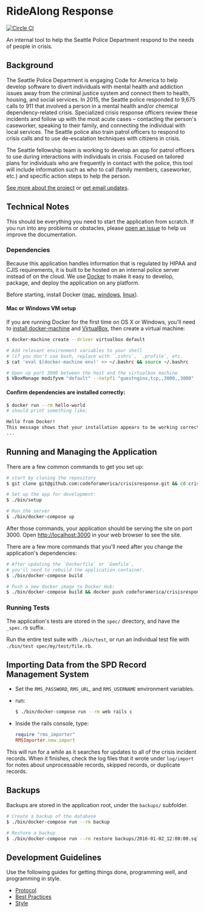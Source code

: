 # RideAlong Response

[![Circle CI](https://circleci.com/gh/codeforamerica/crisisresponse.svg?style=svg&circle-token=3dbea1eed1c1d0e056ef0ceaeb0f54039facd079)](https://circleci.com/gh/codeforamerica/crisisresponse)

An internal tool to help the Seattle Police Department
respond to the needs of people in crisis.

## Background

The Seattle Police Department is engaging Code for America
to help develop software to divert individuals
with mental health and addiction issues
away from the criminal justice system
and connect them to health, housing, and social services.
In 2015, the Seattle police responded to 9,675 calls to 911
that involved a person
in a mental health and/or chemical dependency-related crisis.
Specialized crisis response officers review these incidents
and follow up with the most acute cases –
contacting the person's caseworker,
speaking to their family,
and connecting the individual with local services.
The Seattle police also train patrol officers
to respond to crisis calls
and to use de-escalation techniques
with citizens in crisis.

The Seattle fellowship team is working to develop an app
for patrol officers to use
during interactions with individuals in crisis.
Focused on tailored plans
for individuals who are frequently in contact with the police,
this tool will include information such as who to call
(family members, caseworker, etc.)
and specific action steps to help the person.

[See more about the project][more] or [get email updates][updates].

[more]: http://c4a-sea-2016.tumblr.com/
[updates]: http://codeforamerica.us13.list-manage.com/subscribe?u=6100a3c3b87484e2482c465f2&id=4f2ea46fa4

## Technical Notes

This should be everything you need to start the application from scratch.
If you run into any problems or obstacles,
please [open an issue] to help us improve the documentation.

[open an issue]: https://github.com/codeforamerica/crisisresponse/issues/new

### Dependencies

Because this application handles information
that is regulated by HIPAA and CJIS requirements,
it is built to be hosted on an internal police server
instead of on the cloud.
We use [Docker] to make it easy
to develop, package, and deploy the application
on any platform.

Before starting, install Docker ([mac], [windows], [linux]).

#### Mac or Windows VM setup

If you are running Docker for the first time on OS X or Windows,
you'll need to [install docker-machine] and [VirtualBox],
then create a virtual machine:

```bash
$ docker-machine create --driver virtualbox default

# Add relevant environment variables to your shell
# (if you don't use bash, replace with `.zshrc`, `.profile`, etc.
$ cat 'eval $(docker-machine env)' >> ~/.bashrc && source ~/.bashrc

# Open up port 3000 between the host and the virtualbox machine
$ VBoxManage modifyvm "default" --natpf1 "guestnginx,tcp,,3000,,3000"
```

#### Confirm dependencies are installed correctly:

```bash
$ docker run --rm hello-world
# should print something like:

Hello from Docker!
This message shows that your installation appears to be working correctly.
...
```

[Docker]: https://www.docker.com/
[mac]: https://docs.docker.com/mac/
[windows]: https://docs.docker.com/windows/
[linux]: https://docs.docker.com/linux/
[install docker-machine]: https://docs.docker.com/machine/install-machine
[VirtualBox]: https://www.virtualbox.org/wiki/Downloads

## Running and Managing the Application

There are a few common commands to get you set up:

```bash
# start by cloning the repository
$ git clone git@github.com:codeforamerica/crisisresponse.git && cd crisisresponse

# Set up the app for development:
$ ./bin/setup

# Run the server
$ ./bin/docker-compose up
```

After those commands,
your application should be serving the site on port 3000.
Open <http://localhost:3000> in your web browser to see the site.

There are a few more commands
that you'll need after you change the application's dependencies:

```bash
# After updating the `Dockerfile` or `Gemfile`,
# you'll need to rebuild the application container.
$ ./bin/docker-compose build

# Push a new docker image to Docker Hub:
$ ./bin/docker-compose build && docker push codeforamerica/crisisresponse
```

### Running Tests

The application's tests are stored in the `spec/` directory,
and have the `_spec.rb` suffix.

Run the entire test suite with `./bin/test`,
or run an individual test file with `./bin/test spec/my/test/file.rb`.

## Importing Data from the SPD Record Management System

* Set the `RMS_PASSWORD`, `RMS_URL`, and `RMS_USERNAME` environment variables.
* run:

  ```bash
  $ ./bin/docker-compose run --rm web rails c
  ```

* Inside the rails console, type:

  ```ruby
  require "rms_importer"
  RMSImporter.new.import
  ```

This will run for a while as it searches for updates
to all of the crisis incident records.
When it finishes,
check the log files that it wrote under `log/import`
for notes about unprocessable records,
skipped records,
or duplicate records.

## Backups

Backups are stored in the application root,
under the `backups/` subfolder.

```bash
# Create a backup of the database
$ ./bin/docker-compose run --rm backup

# Restore a backup
$ ./bin/docker-compose run --rm restore backups/2016-01-02_12:00:00.sql
```

## Development Guidelines

Use the following guides for
getting things done,
programming well,
and programming in style.

* [Protocol](http://github.com/thoughtbot/guides/blob/master/protocol)
* [Best Practices](http://github.com/thoughtbot/guides/blob/master/best-practices)
* [Style](http://github.com/thoughtbot/guides/blob/master/style)
